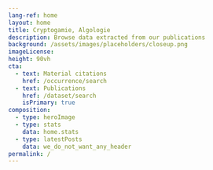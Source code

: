 ```yaml
---
lang-ref: home
layout: home
title: Cryptogamie, Algologie
description: Browse data extracted from our publications
background: /assets/images/placeholders/closeup.png
imageLicense:
height: 90vh
cta:
  - text: Material citations
    href: /occurrence/search
  - text: Publications
    href: /dataset/search
    isPrimary: true
composition:
  - type: heroImage
  - type: stats
    data: home.stats
  - type: latestPosts
    data: we_do_not_want_any_header   
permalink: /
---
```

